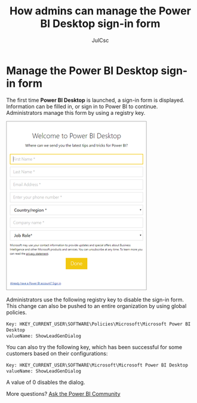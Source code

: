 ﻿---
title: How admins can manage the Power BI Desktop sign-in form
description: Learn how you can manage the initial sign-in form when opening Power BI Desktop by using registry keys.
author: JulCsc
ms.author: juliacawthra
ms.reviewer: ''
ms.service: powerbi
ms.subservice: powerbi-admin
ms.topic: how-to
ms.date: 02/28/2025
---

# Manage the Power BI Desktop sign-in form

The first time **Power BI Desktop** is launched, a sign-in form is displayed. Information can be filled in, or sign in to Power BI to continue. Administrators manage this form by using a registry key.

![Screenshot of an initial sign-in form for Power B I Desktop.](media/desktop-admin-sign-in-form/sign-in-form.png)

Administrators use the following registry key to disable the sign-in form. This change can also be pushed to an entire organization by using global policies.

```console
Key: HKEY_CURRENT_USER\SOFTWARE\Policies\Microsoft\Microsoft Power BI Desktop
valueName: ShowLeadGenDialog
```

You can also try the following key, which has been successful for some customers based on their configurations:

```console
Key: HKEY_CURRENT_USER\SOFTWARE\Microsoft\Microsoft Power BI Desktop
valueName: ShowLeadGenDialog
```

A value of 0 disables the dialog.

More questions? [Ask the Power BI Community](https://community.powerbi.com)

